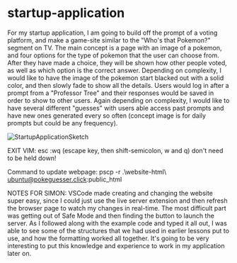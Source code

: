 # startup-application
For my startup application, I am going to build off the prompt of a voting platform, and make a game-site similar to the "Who's that Pokemon?" segment on TV. The main concept is a page with an image of a pokemon, and four options for the type of pokemon that the user can choose from. After they have made a choice, they will be shown how other people voted, as well as which option is the correct answer. Depending on complexity, I would like to have the image of the pokemon start blacked out with a solid color, and then slowly fade to show all the details. Users would log in after a prompt from a "Professor Tree" and their responses would be saved in order to show to other users. Again depending on complexity, I would like to have several different "guesses" with users able access past prompts and have new ones generated every so often (concept image is for daily prompts but could be any frequency). 

![StartupApplicationSketch](https://user-images.githubusercontent.com/101128049/215238322-15184b38-522e-421c-a017-3b5c458e22aa.png)

EXIT VIM: esc :wq (escape key, then shift-semicolon, w and q) don't need to be held down!

Command to update webpage: pscp -r .\website-html\ ubuntu@pokeguesser.click:public_html

NOTES FOR SIMON: 
VSCode made creating and changing the website super easy, since I could just use the live server extension and then refresh the browser page to watch my changes in real-time. The most difficult part was getting out of Safe Mode and then finding the button to launch the server. As I followed along with the example code and typed it all out, I was able to see some of the structures that we had used in earlier lessons put to use, and how the formatting worked all together. It's going to be very interesting to put this knowledge and experience to work in my application later on.
